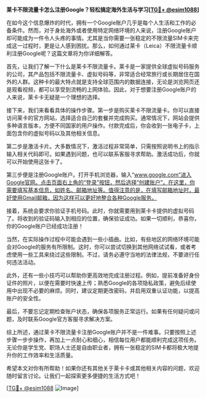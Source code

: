 **莱卡不限流量卡怎么注册Google？轻松搞定海外生活与学习[[TG💪+ @esim1088](https://t.me/s/esim1088)]**

在如今这个信息爆炸的时代，拥有一个Google账户几乎是每个人生活和工作的必备条件。然而，对于身处海外或者使用特定网络环境的人来说，注册Google账户却可能成为一件令人头疼的事情。尤其是当你需要一张稳定的不限流量SIM卡来完成这一过程时，更是让人感到困扰。那么，如何通过莱卡（Leica）不限流量卡顺利注册Google呢？这篇文章将为你详细解答。

首先，让我们了解一下什么是莱卡不限流量卡。莱卡是一家提供全球虚拟号码服务的公司，其产品包括不限流量卡、虚拟号码等，非常适合经常旅行或长期居住在国外的人群。这种卡的最大特点就是支持全球范围内的数据连接，无论是浏览网页还是观看视频，都可以享受到流畅的上网体验。因此，对于想要注册Google账户的人来说，莱卡卡无疑是一个理想的选择。

接下来，我们来看看具体的操作步骤。第一步是购买莱卡不限流量卡。你可以直接访问莱卡的官方网站，选择适合自己的套餐并完成购买。通常情况下，网站会提供多种语言版本，方便不同国家的用户操作。付款完成后，你会收到一张电子卡，上面包含你的虚拟号码以及其他相关信息。

第二步是激活卡片。大多数情况下，激活过程非常简单，只需按照说明书上的指示输入相关代码即可。如果遇到问题，也可以联系客服寻求帮助。激活成功后，你就可以开始使用这张卡了。

第三步便是注册Google账户。打开手机浏览器，输入“www.google.com”进入Google官网。点击页面右上角的“登录”按钮，然后选择“创建账户”。在这里，你需要填写基本信息，如姓名、邮箱地址等。值得注意的是，在填写邮箱地址时，最好使用Gmail邮箱，因为这样可以更好地整合各种Google服务。

接着，系统会要求你验证手机号码。此时，你就需要用到莱卡卡提供的虚拟号码了。将收到的验证码输入到相应的位置，确保验证成功。如果一切顺利，恭喜你，你的Google账户已经成功注册！

当然，在实际操作过程中可能会遇到一些小插曲。比如，有些地区的网络环境可能会对Google的服务有所限制。这时，你可以尝试切换到其他网络试试看，或者考虑使用一些工具来绕过这些限制。不过，请务必遵守当地的法律法规，不要进行任何违法活动。

此外，还有一些小技巧可以帮助你更高效地完成注册过程。例如，提前准备好身份证件的照片，以便在需要时快速上传；熟悉Google的各项隐私政策，避免后续使用中出现不必要的麻烦。同时，建议定期更改密码，并启用双重认证功能，以提高账户的安全性。

最后，不要忘记定期检查账户状态，确保各项服务正常运行。如果有任何疑问或问题，及时联系Google官方客服寻求解决方案。

综上所述，通过莱卡不限流量卡注册Google账户并不是一件难事。只要按照上述步骤一步步操作，再加上一点耐心和细心，相信每位用户都能顺利完成这项任务。无论你是学生党、职场人士还是自由职业者，拥有一张稳定的SIM卡都将极大地提升你的工作效率和生活质量。

希望本文对你有所帮助！如果你还有其他关于莱卡卡或其他相关内容的问题，欢迎随时留言讨论。让我们一起探索更多便捷的生活方式吧！

[[TG💪+ @esim1088](https://t.me/s/esim1088) ![Image](https://i.postimg.cc/4NQfJmqS/Snipaste-2025-05-13-00-14-12.png)]